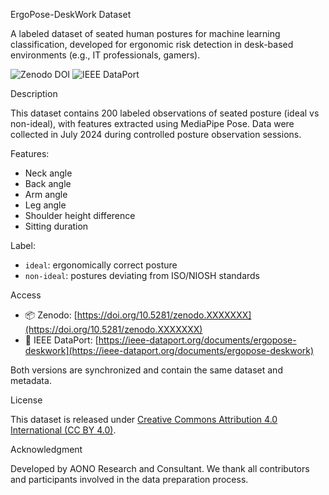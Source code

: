 ErgoPose-DeskWork Dataset

A labeled dataset of seated human postures for machine learning classification, developed for ergonomic risk detection in desk-based environments (e.g., IT professionals, gamers).

![Zenodo DOI](https://zenodo.org/badge/DOI/10.5281/zenodo.XXXXXXX.svg)
![IEEE DataPort](https://img.shields.io/badge/IEEE-DataPort-blue)

Description

This dataset contains 200 labeled observations of seated posture (ideal vs non-ideal), with features extracted using MediaPipe Pose. Data were collected in July 2024 during controlled posture observation sessions.

Features:
- Neck angle
- Back angle
- Arm angle
- Leg angle
- Shoulder height difference
- Sitting duration

Label:
- `ideal`: ergonomically correct posture
- `non-ideal`: postures deviating from ISO/NIOSH standards

Access

- 📦 Zenodo: [https://doi.org/10.5281/zenodo.XXXXXXX](https://doi.org/10.5281/zenodo.XXXXXXX)
- 💾 IEEE DataPort: [https://ieee-dataport.org/documents/ergopose-deskwork](https://ieee-dataport.org/documents/ergopose-deskwork)

Both versions are synchronized and contain the same dataset and metadata.

License

This dataset is released under [Creative Commons Attribution 4.0 International (CC BY 4.0)](https://creativecommons.org/licenses/by/4.0/).

Acknowledgment

Developed by AONO Research and Consultant. We thank all contributors and participants involved in the data preparation process.
